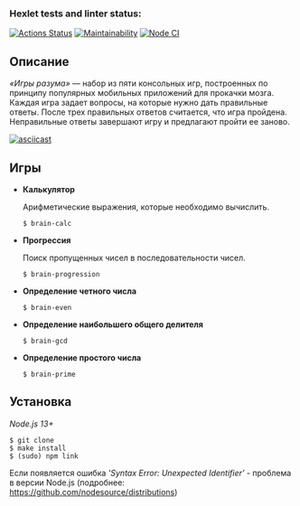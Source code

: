 ### Hexlet tests and linter status:
[![Actions Status](https://github.com/mgrrtt/frontend-project-lvl1/workflows/hexlet-check/badge.svg)](https://github.com/mgrrtt/frontend-project-lvl1/actions) [![Maintainability](https://api.codeclimate.com/v1/badges/a99a88d28ad37a79dbf6/maintainability)](https://codeclimate.com/github/codeclimate/codeclimate/maintainability) [![Node CI](https://github.com/mgrrtt/frontend-project-lvl1/workflows/linter-check/badge.svg)](https://github.com/mgrrtt/frontend-project-lvl1/actions)

## Описание
*«Игры разума»* — набор из пяти консольных игр, построенных по принципу популярных мобильных приложений для прокачки мозга. Каждая игра задает вопросы, на которые нужно дать правильные ответы. После трех правильных ответов считается, что игра пройдена. Неправильные ответы завершают игру и предлагают пройти ее заново.

[![asciicast](https://asciinema.org/a/P07lvnUPrkNMAmKmZADZQImhh.svg)](https://asciinema.org/a/P07lvnUPrkNMAmKmZADZQImhh)


## Игры

- **Калькулятор**

    Арифметические выражения, которые необходимо вычислить.

    ```
    $ brain-calc
    ```


- **Прогрессия**

    Поиск пропущенных чисел в последовательности чисел.

    ```
    $ brain-progression
    ```


- **Определение четного числа**

    ```
    $ brain-even
    ```


- **Определение наибольшего общего делителя**

    ```
    $ brain-gcd
    ```


- **Определение простого числа**

    ```
    $ brain-prime
    ```


## Установка
*Node.js 13+*

    
    $ git clone
    $ make install
    $ (sudo) npm link


Если появляется ошибка *'Syntax Error: Unexpected Identifier'* - проблема в версии Node.js (подробнее: https://github.com/nodesource/distributions)
    
